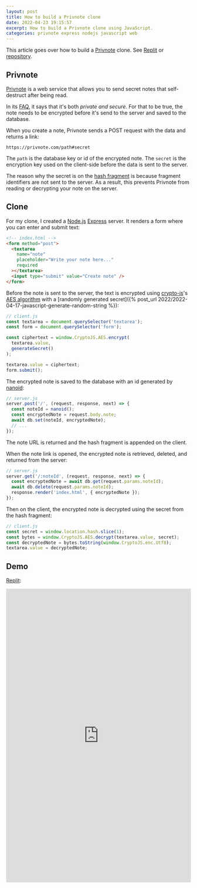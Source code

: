 ```yaml
---
layout: post
title: How to build a Privnote clone
date: 2022-04-23 19:15:57
excerpt: How to build a Privnote clone using JavaScript.
categories: privnote express nodejs javascript web
---
```


This article goes over how to build a [Privnote](https://privnote.com/) clone. See [Replit](https://replit.com/@remarkablemark/Privnote) or [repository](https://github.com/remarkablemark/Replit-Privnote).

## Privnote

[Privnote](https://privnote.com/info/about) is a web service that allows you to send secret notes that self-destruct after being read.

In its [FAQ](https://privnote.com/info/faq), it says that it's both _private and secure_. For that to be true, the note needs to be encrypted before it's send to the server and saved to the database.

When you create a note, Privnote sends a POST request with the data and returns a link:

```
https://privnote.com/path#secret
```

The `path` is the database key or id of the encrypted note. The `secret` is the encryption key used on the client-side before the data is sent to the server.

The reason why the secret is on the [hash fragment](https://wikipedia.org/wiki/URI_fragment) is because fragment identifiers are not sent to the server. As a result, this prevents Privnote from reading or decrypting your note on the server.

## Clone

For my clone, I created a [Node.js](https://nodejs.org/) [Express](https://expressjs.com/) server. It renders a form where you can enter and submit text:

```html
<!-- index.html -->
<form method="post">
  <textarea
    name="note"
    placeholder="Write your note here..."
    required
  ></textarea>
  <input type="submit" value="Create note" />
</form>
```

Before the note is sent to the server, the text is encrypted using [crypto-js](https://github.com/brix/crypto-js#aes-encryption)'s [AES algorithm](https://cryptojs.gitbook.io/docs/#ciphers) with a [randomly generated secret]({% post_url 2022/2022-04-17-javascript-generate-random-string %}):

```js
// client.js
const textarea = document.querySelector('textarea');
const form = document.querySelector('form');

const ciphertext = window.CryptoJS.AES.encrypt(
  textarea.value,
  generateSecret()
);

textarea.value = ciphertext;
form.submit();
```

The encrypted note is saved to the database with an id generated by [nanoid](https://github.com/ai/nanoid):

```js
// server.js
server.post('/', (request, response, next) => {
  const noteId = nanoid();
  const encryptedNote = request.body.note;
  await db.set(noteId, encryptedNote);
  // ...
});
```

The note URL is returned and the hash fragment is appended on the client.

When the note link is opened, the encrypted note is retrieved, deleted, and returned from the server:

```js
// server.js
server.get('/:noteId', (request, response, next) => {
  const encryptedNote = await db.get(request.params.noteId);
  await db.delete(request.params.noteId);
  response.render('index.html', { encryptedNote });
});
```

Then on the client, the encrypted note is decrypted using the secret from the hash fragment:

```js
// client.js
const secret = window.location.hash.slice(1);
const bytes = window.CryptoJS.AES.decrypt(textarea.value, secret);
const decryptedNote = bytes.toString(window.CryptoJS.enc.Utf8);
textarea.value = decryptedNote;
```

## Demo

[Replit](https://replit.com/@remarkablemark/Privnote):

<iframe height="800px" width="100%" src="https://replit.com/@remarkablemark/Privnote?lite=true" scrolling="no" frameborder="no" allowtransparency="true" allowfullscreen="true" sandbox="allow-forms allow-pointer-lock allow-popups allow-same-origin allow-scripts allow-modals"></iframe>
